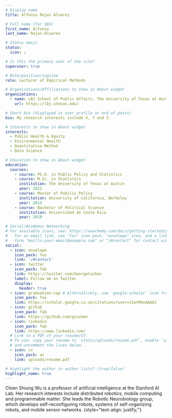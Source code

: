 ```yaml
---
# Display name
title: Alfonso Rojas Alvarez

# Full name (for SEO)
first_name: Alfonso
last_name: Rojas-Alvarez

# Status emoji
status:
  icon: ☕️

# Is this the primary user of the site?
superuser: true

# Role/position/tagline
role: Lecturer of Empirical Methods

# Organizations/Affiliations to show in About widget
organizations:
  - name: LBJ School of Public Affairs, The University of Texas at Austin
    url: https://lbj.utexas.edu/

# Short bio (displayed in user profile at end of posts)
bio: My research interests include X, Y and Z.

# Interests to show in About widget
interests:
  - Public Health & Equity
  - Environmental Health
  - Quantitative Method
  - Data Science

# Education to show in About widget
education:
  courses:
    - course: Ph.D. in Public Policy and Statistics
    - course: M.Sc. in Statistics
      institution: The University of Texas at Austin
      year: 2022
    - course: Master of Pubilic Policy
      institution: University of California, Berkeley
      year: 2015
    - course: Bachelor of Political Science
      institution: Universidad de Costa Rica
      year: 2010

# Social/Academic Networking
# For available icons, see: https://wowchemy.com/docs/getting-started/page-builder/#icons
#   For an email link, use "fas" icon pack, "envelope" icon, and a link in the
#   form "mailto:your-email@example.com" or "/#contact" for contact widget.
social:
  - icon: envelope
    icon_pack: fas
    link: '/#contact'
  - icon: twitter
    icon_pack: fab
    link: https://twitter.com/GeorgeCushen
    label: Follow me on Twitter
    display:
      header: true
  - icon: graduation-cap # Alternatively, use `google-scholar` icon from `ai` icon pack
    icon_pack: fas
    link: https://scholar.google.co.uk/citations?user=sIwtMXoAAAAJ
  - icon: github
    icon_pack: fab
    link: https://github.com/gcushen
  - icon: linkedin
    icon_pack: fab
    link: https://www.linkedin.com/
  # Link to a PDF of your resume/CV.
  # To use: copy your resume to `static/uploads/resume.pdf`, enable `ai` icons in `params.yaml`,
  # and uncomment the lines below.
  - icon: cv
    icon_pack: ai
    link: uploads/resume.pdf

# Highlight the author in author lists? (true/false)
highlight_name: true
---
```


Chien Shiung Wu is a professor of artificial intelligence at the Stanford AI Lab. Her research interests include distributed robotics, mobile computing and programmable matter. She leads the Robotic Neurobiology group, which develops self-reconfiguring robots, systems of self-organizing robots, and mobile sensor networks.
{style="text-align: justify;"}
